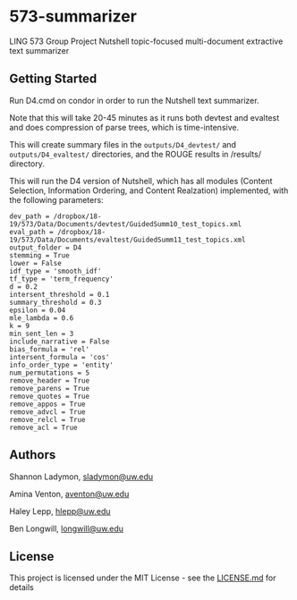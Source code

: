 # 573-summarizer
LING 573 Group Project
Nutshell topic-focused multi-document extractive text summarizer

## Getting Started
Run D4.cmd on condor in order to run the Nutshell text summarizer.

Note that this will take 20-45 minutes as it runs both devtest and evaltest and does compression of parse trees, which is time-intensive.

This will create summary files in the `outputs/D4_devtest/` and `outputs/D4_evaltest/` directories, and the ROUGE results in /results/ directory.

This will run the D4 version of Nutshell, which has all modules (Content Selection, Information Ordering, and Content Realzation) implemented, with the following parameters:

```
dev_path = /dropbox/18-19/573/Data/Documents/devtest/GuidedSumm10_test_topics.xml
eval_path = /dropbox/18-19/573/Data/Documents/evaltest/GuidedSumm11_test_topics.xml 
output_folder = D4
stemming = True
lower = False
idf_type = 'smooth_idf'
tf_type = 'term_frequency'
d = 0.2
intersent_threshold = 0.1
summary_threshold = 0.3
epsilon = 0.04
mle_lambda = 0.6
k = 9
min_sent_len = 3
include_narrative = False
bias_formula = 'rel'
intersent_formula = 'cos'
info_order_type = 'entity'
num_permutations = 5
remove_header = True
remove_parens = True
remove_quotes = True
remove_appos = True
remove_advcl = True
remove_relcl = True
remove_acl = True
```

## Authors
Shannon Ladymon, sladymon@uw.edu

Amina Venton, aventon@uw.edu

Haley Lepp, hlepp@uw.edu 

Ben Longwill, longwill@uw.edu

## License
This project is licensed under the MIT License - see the [LICENSE.md](LICENSE.md) for details

